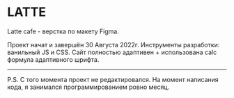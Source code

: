 # LATTE

Latte cafe - верстка по макету Figma.

Проект начат и завершён 30 Августа 2022г.
Инструменты разработки:  ванильный JS и CSS. Сайт полностью адаптивен + использована calc формула адаптивного шрифта. 
____________________________
P.S. С того момента проект не редактировался.
На момент написания кода, я занимался программированием ровно месяц.
